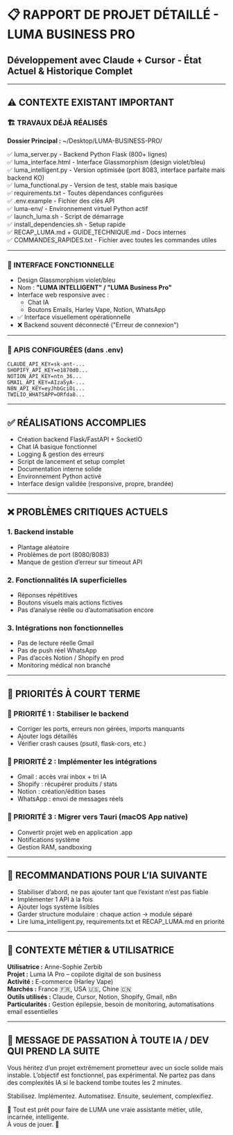
# 📋 RAPPORT DE PROJET DÉTAILLÉ - LUMA BUSINESS PRO
## Développement avec Claude + Cursor - État Actuel & Historique Complet

---

## ⚠️ CONTEXTE EXISTANT IMPORTANT

### 🏗️ TRAVAUX DÉJÀ RÉALISÉS

**Dossier Principal :** ~/Desktop/LUMA-BUSINESS-PRO/

✅ luma_server.py - Backend Python Flask (800+ lignes)  
✅ luma_interface.html - Interface Glassmorphism (design violet/bleu)  
✅ luma_intelligent.py - Version optimisée (port 8083, interface parfaite mais backend KO)  
✅ luma_functional.py - Version de test, stable mais basique  
✅ requirements.txt - Toutes dépendances configurées  
✅ .env.example - Fichier des clés API  
✅ luma-env/ - Environnement virtuel Python actif  
✅ launch_luma.sh - Script de démarrage  
✅ install_dependencies.sh - Setup rapide  
✅ RECAP_LUMA.md + GUIDE_TECHNIQUE.md - Docs internes  
✅ COMMANDES_RAPIDES.txt - Fichier avec toutes les commandes utiles  

---

### 🎨 INTERFACE FONCTIONNELLE
- Design Glassmorphism violet/bleu  
- Nom : **"LUMA INTELLIGENT" / "LUMA Business Pro"**  
- Interface web responsive avec :  
  - Chat IA  
  - Boutons Emails, Harley Vape, Notion, WhatsApp  
- ✅ Interface visuellement opérationnelle  
- ❌ Backend souvent déconnecté ("Erreur de connexion")

---

### 🔑 APIS CONFIGURÉES (dans .env)

```env
CLAUDE_API_KEY=sk-ant-...  
SHOPIFY_API_KEY=e1870d0...  
NOTION_API_KEY=ntn_36...  
GMAIL_API_KEY=AIzaSyA-...  
N8N_API_KEY=eyJhbGciOi...  
TWILIO_WHATSAPP=ORfda8...  
```

---

## ✅ RÉALISATIONS ACCOMPLIES
- Création backend Flask/FastAPI + SocketIO  
- Chat IA basique fonctionnel  
- Logging & gestion des erreurs  
- Script de lancement et setup complet  
- Documentation interne solide  
- Environnement Python activé  
- Interface design validée (responsive, propre, brandée)  

---

## ❌ PROBLÈMES CRITIQUES ACTUELS

### 1. Backend instable
- Plantage aléatoire  
- Problèmes de port (8080/8083)  
- Manque de gestion d’erreur sur timeout API

### 2. Fonctionnalités IA superficielles
- Réponses répétitives  
- Boutons visuels mais actions fictives  
- Pas d’analyse réelle ou d’automatisation encore

### 3. Intégrations non fonctionnelles
- Pas de lecture réelle Gmail  
- Pas de push réel WhatsApp  
- Pas d’accès Notion / Shopify en prod  
- Monitoring médical non branché  

---

## 🎯 PRIORITÉS À COURT TERME

### 🚨 PRIORITÉ 1 : Stabiliser le backend
- Corriger les ports, erreurs non gérées, imports manquants  
- Ajouter logs détaillés  
- Vérifier crash causes (psutil, flask-cors, etc.)

### 🔗 PRIORITÉ 2 : Implémenter les intégrations
- Gmail : accès vrai inbox + tri IA  
- Shopify : récupérer produits / stats  
- Notion : création/édition bases  
- WhatsApp : envoi de messages réels

### 🧱 PRIORITÉ 3 : Migrer vers Tauri (macOS App native)
- Convertir projet web en application .app  
- Notifications système  
- Gestion RAM, sandboxing  

---

## 🧠 RECOMMANDATIONS POUR L’IA SUIVANTE
- Stabiliser d’abord, ne pas ajouter tant que l’existant n’est pas fiable  
- Implémenter 1 API à la fois  
- Ajouter logs système lisibles  
- Garder structure modulaire : chaque action → module séparé  
- Lire luma_intelligent.py, requirements.txt et RECAP_LUMA.md en priorité  

---

## 🧾 CONTEXTE MÉTIER & UTILISATRICE

**Utilisatrice :** Anne-Sophie Zerbib  
**Projet :** Luma IA Pro – copilote digital de son business  
**Activité :** E-commerce (Harley Vape)  
**Marchés :** France 🇫🇷, USA 🇺🇸, Chine 🇨🇳  
**Outils utilisés :** Claude, Cursor, Notion, Shopify, Gmail, n8n  
**Particularités :** Gestion épilepsie, besoin de monitoring, automatisations email essentielles  

---

## 📢 MESSAGE DE PASSATION À TOUTE IA / DEV QUI PREND LA SUITE

Vous héritez d’un projet extrêmement prometteur avec un socle solide mais instable. L’objectif est fonctionnel, pas expérimental. Ne partez pas dans des complexités IA si le backend tombe toutes les 2 minutes.

Stabilisez. Implémentez. Automatisez. Ensuite, seulement, complexifiez.

🌟 Tout est prêt pour faire de LUMA une vraie assistante métier, utile, incarnée, intelligente.  
À vous de jouer. 💪
